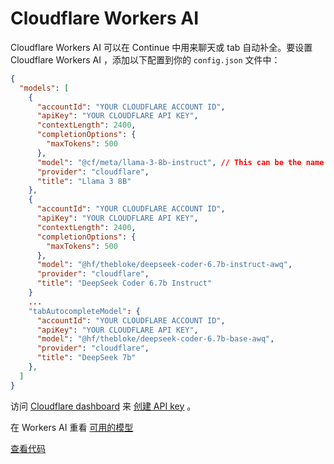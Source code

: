 # Cloudflare Workers AI

Cloudflare Workers AI 可以在 Continue 中用来聊天或 tab 自动补全。要设置 Cloudflare Workers AI ，添加以下配置到你的 `config.json` 文件中：

```json title="config.json"
{
  "models": [
    {
      "accountId": "YOUR CLOUDFLARE ACCOUNT ID",
      "apiKey": "YOUR CLOUDFLARE API KEY",
      "contextLength": 2400,
      "completionOptions": {
        "maxTokens": 500
      },
      "model": "@cf/meta/llama-3-8b-instruct", // This can be the name of any model supported by Workers AI
      "provider": "cloudflare",
      "title": "Llama 3 8B"
    },
    {
      "accountId": "YOUR CLOUDFLARE ACCOUNT ID",
      "apiKey": "YOUR CLOUDFLARE API KEY",
      "contextLength": 2400,
      "completionOptions": {
        "maxTokens": 500
      },
      "model": "@hf/thebloke/deepseek-coder-6.7b-instruct-awq",
      "provider": "cloudflare",
      "title": "DeepSeek Coder 6.7b Instruct"
    }
    ...
    "tabAutocompleteModel": {
      "accountId": "YOUR CLOUDFLARE ACCOUNT ID",
      "apiKey": "YOUR CLOUDFLARE API KEY",
      "model": "@hf/thebloke/deepseek-coder-6.7b-base-awq",
      "provider": "cloudflare",
      "title": "DeepSeek 7b"
    },
  ]
}
```

访问 [Cloudflare dashboard](https://dash.cloudflare.com/) 来 [创建 API key](https://developers.cloudflare.com/fundamentals/api/get-started/create-token/) 。

在 Workers AI 重看 [可用的模型](https://developers.cloudflare.com/workers-ai/models/)

[查看代码](https://github.com/noiragentdev/noiragent/blob/main/core/llm/llms/Cloudflare.ts)
